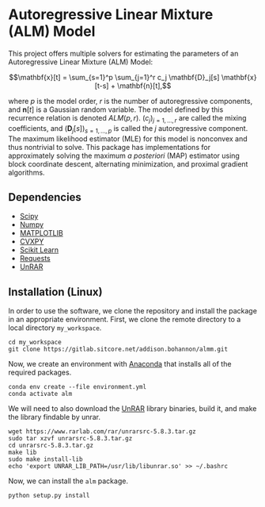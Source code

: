 # Autoregressive Linear Mixture (ALM) Model

This project offers multiple solvers for estimating the parameters of an Autoregressive Linear Mixture (ALM) Model:

```math
\mathbf{x}[t] = \sum_{s=1}^p \sum_{j=1}^r c_j \mathbf{D}_j[s] \mathbf{x}[t-s] + \mathbf{n}[t],
```

where $`p`$ is the model order, $`r`$ is the number of autoregressive components, and $`\mathbf{n}[t]`$ is a Gaussian random variable. 
The model defined by this recurrence relation is denoted $`ALM(p, r)`$. $`\left(c_j\right)_{j=1,\ldots,r}`$ are called the mixing
coefficients, and $`\left(\mathbf{D}_j[s]\right)_{s=1,\ldots,p}`$ is called the $`j`$ autoregressive component. The maximum likelihood 
estimator (MLE) for this model is nonconvex and thus nontrivial to solve. This package has implementations for approximately solving
the maximum *a posteriori* (MAP) estimator using block coordinate descent, alternating minimization, and proximal gradient algorithms.

## Dependencies

- [Scipy](https://www.scipy.org/)
- [Numpy](https://numpy.org/)
- [MATPLOTLIB](https://matplotlib.org/)
- [CVXPY](https://www.cvxpy.org/)
- [Scikit Learn](https://scikit-learn.org/)
- [Requests](https://requests.kennethreitz.org/en/master/)
- [UnRAR](https://github.com/matiasb/python-unrar)

## Installation (Linux)

In order to use the software, we clone the repository and install the package in an appropriate environment. First, we clone the remote directory to a local directory `my_workspace`.

```
cd my_workspace
git clone https://gitlab.sitcore.net/addison.bohannon/almm.git
```

Now, we create an environment with [Anaconda](https://www.anaconda.com/) that installs all of the required packages.

```
conda env create --file environment.yml
conda activate alm
```

We will need to also download the [UnRAR](https://www.rarlab.com/) library binaries, build it, and make the library findable by unrar.

```
wget https://www.rarlab.com/rar/unrarsrc-5.8.3.tar.gz
sudo tar xzvf unrarsrc-5.8.3.tar.gz
cd unrarsrc-5.8.3.tar.gz
make lib
sudo make install-lib
echo 'export UNRAR_LIB_PATH=/usr/lib/libunrar.so' >> ~/.bashrc 
```

Now, we can install the `alm` package.

```
python setup.py install
```
